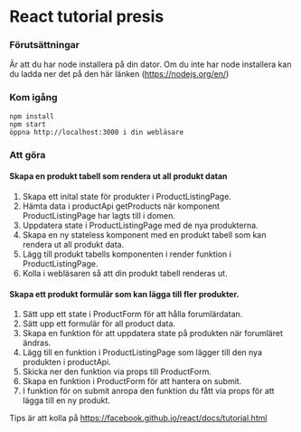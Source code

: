 # React tutorial presis

### Förutsättningar 
Är att du har node installera på din dator.
Om du inte har node installera kan du ladda ner det på den här länken (https://nodejs.org/en/) 

### Kom igång
 
```
npm install
npm start
öppna http://localhost:3000 i din webläsare
```

### Att göra 

#### Skapa en produkt tabell som rendera ut all produkt datan
1. Skapa ett inital state för produkter i ProductListingPage.
2. Hämta data i productApi getProducts när komponent ProductListingPage har lagts till i domen. 
3. Uppdatera state i ProductListingPage med de nya produkterna.
4. Skapa en ny stateless komponent med en produkt tabell som kan rendera ut all produkt data.
5. Lägg till produkt tabells komponenten i render funktion i ProductListingPage.
6. Kolla i webläsaren så att din produkt tabell renderas ut. 

#### Skapa ett produkt formulär som kan lägga till fler produkter. 
1. Sätt upp ett state i ProductForm för att hålla forumlärdatan. 
2. Sätt upp ett formulär för all product data. 
2. Skapa en funktion för att uppdatera state på produkten när forumläret ändras. 
3. Lägg till en funktion i ProductListingPage som lägger till den nya produkten i productApi.
4. Skicka ner den funktion via props till ProductForm.
5. Skapa en funktion i ProductForm för att hantera on submit. 
6. I funktion för on submit anropa den funktion du fått via props för att lägga till en ny produkt.  


Tips är att kolla på https://facebook.github.io/react/docs/tutorial.html
